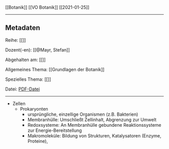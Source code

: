 [[Botanik]] [[VO Botanik]] [[2021-01-25]]

---

## Metadaten

Reihe: [[]]

Dozent(-en): [[@Mayr, Stefan]]

Abgehalten am: [[]]

Allgemeines Thema: [[Grundlagen der Botanik]]

Spezielles Thema: [[]]

Datei: [PDF-Datei](zotero://open-pdf/0_PH2Q82N7)

---



- Zellen
	- Prokaryonten	
		- ursprüngliche, einzellige Organismen (z.B. Bakterien)
		- Membranhülle: Umschließt Zellinhalt, Abgrenzung zur Umwelt
		- Redoxsysteme: An Membranhülle gebundene Reaktionssysteme zur Energie-Bereitstellung
		- Makromoleküle: Bildung von Strukturen, Katalysatoren (Enzyme, Proteine), 